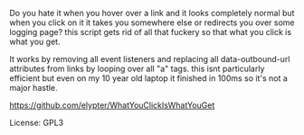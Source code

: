 

Do you hate it when you hover over a link and it looks completely normal but when you click on it it takes you somewhere else or redirects you over some logging page? this script gets rid of all that fuckery so that what you click is what you get.

It works by removing all event listeners and replacing all data-outbound-url attributes from links by looping over all "a" tags. this isnt particularly efficient but even on my 10 year old laptop it finished in 100ms so it's not a major hastle.

https://github.com/elypter/WhatYouClickIsWhatYouGet

License: GPL3
